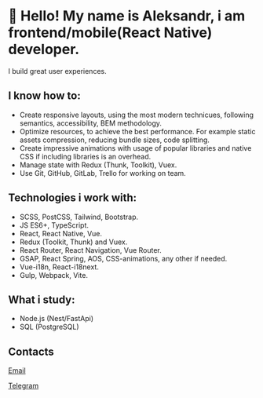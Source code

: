 # 👋 Hello! My name is Aleksandr, i am frontend/mobile(React Native) developer.

I build great user experiences.

## I know how to:

- Create responsive layouts, using the most modern technicues, following semantics, accessibility, BEM methodology.
- Optimize resources, to achieve the best performance. For example static assets compression, reducing bundle sizes, code splitting.
- Create impressive animations with usage of popular libraries and native CSS if including libraries is an overhead.
- Manage state with Redux (Thunk, Toolkit), Vuex.
- Use Git, GitHub, GitLab, Trello for working on team.


## Technologies i work with:

- SCSS, PostCSS, Tailwind, Bootstrap.
- JS ES6+, TypeScript.
- React, React Native, Vue.
- Redux (Toolkit, Thunk) and Vuex.
- React Router, React Navigation, Vue Router.
- GSAP, React Spring, AOS, CSS-animations, any other if needed.
- Vue-i18n, React-i18next.
- Gulp, Webpack, Vite.

## What i study:

- Node.js (Nest/FastApi)
- SQL (PostgreSQL)

## Contacts

[Email](mailto:kozlovetsalexandr@gmail.com)

[Telegram](https://t.me/AlexandrK8118)
